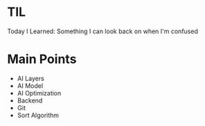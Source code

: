 # TIL
Today I Learned: Something I can look back on when I'm confused

# Main Points
- AI Layers
- AI Model
- AI Optimization
- Backend
- Git
- Sort Algorithm